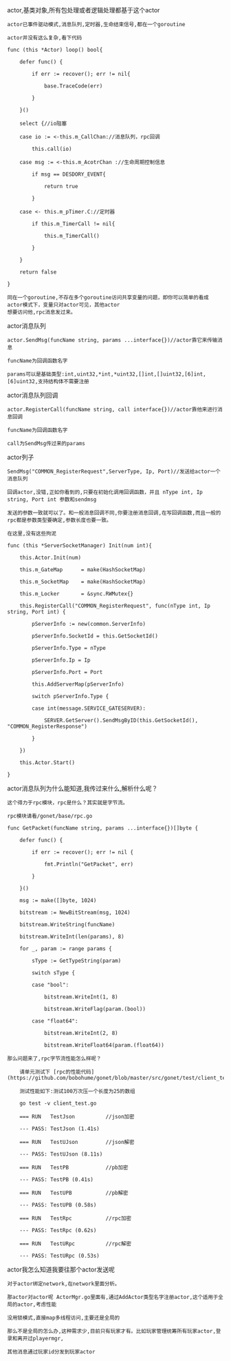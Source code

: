 actor,基类对象,所有包处理或者逻辑处理都基于这个actor

    actor已事件驱动模式,消息队列,定时器,生命结束信号,都在一个goroutine
    
    actor并没有这么复杂,看下代码
    
    func (this *Actor) loop() bool{
    
    	defer func() {
    	
    		if err := recover(); err != nil{
    		
    			base.TraceCode(err)
    			
    		}
    		
    	}()
    	
    	select {//io阻塞
    	
    	case io := <-this.m_CallChan://消息队列，rpc回调
    	
    		this.call(io)
    		
    	case msg := <-this.m_AcotrChan ://生命周期控制信息
    	
    		if msg == DESDORY_EVENT{
    		
    			return true
    			
    		}
    		
    	case <- this.m_pTimer.C://定时器
    	
    		if this.m_TimerCall != nil{
    		
    			this.m_TimerCall()
    			
    		}
    		
    	}
    	
    	return false
    	
    }
    
    同在一个goroutine,不存在多个goroutine访问共享变量的问题，即你可以简单的看成actor模式下，变量只对actor可见，其他actor
    想要访问他,rpc消息发过来。
    
    
actor消息队列

    actor.SendMsg(funcName string, params ...interface{})//actor靠它来传输消息
    
    funcName为回调函数名字
    
    params可以是基础类型:int,uint32,*int,*uint32,[]int,[]uint32,[6]int,[6]uint32,支持结构体不需要注册
     
        
actor消息队列回调

    actor.RegisterCall(funcName string, call interface{})//actor靠他来进行消息回调
    
    funcName为回调函数名字
    
    call为SendMsg传过来的params
    
    
actor列子

    SendMsg("COMMON_RegisterRequest",ServerType, Ip, Port)//发送给actor一个消息队列
    
    回调actor,没错,正如你看到的,只要在初始化调用回调函数，并且 nType int, Ip string, Port int 参数和sendmsg
    
    发送的参数一致就可以了。和一般消息回调不同,你要注册消息回调,在写回调函数,而且一般的rpc都是参数类型要确定,参数长度也要一致。
    
    在这里,没有这些拘泥
    
    func (this *ServerSocketManager) Init(num int){
    
    	this.Actor.Init(num)
    	
    	this.m_GateMap 		= make(HashSocketMap)
    	
    	this.m_SocketMap 	= make(HashSocketMap)
    	
    	this.m_Locker		= &sync.RWMutex{}
    	
    	this.RegisterCall("COMMON_RegisterRequest", func(nType int, Ip string, Port int) {
    	
    		pServerInfo := new(common.ServerInfo)
    		
    		pServerInfo.SocketId = this.GetSocketId()
    		
    		pServerInfo.Type = nType
    		
    		pServerInfo.Ip = Ip
    		
    		pServerInfo.Port = Port
    		
    		this.AddServerMap(pServerInfo)
    		
    		switch pServerInfo.Type {
    		
    		case int(message.SERVICE_GATESERVER):
    		
    			SERVER.GetServer().SendMsgByID(this.GetSocketId(), "COMMON_RegisterResponse")
    		
    		}
    	
    	})
    	
    	this.Actor.Start()
   
    }

    
actor消息队列为什么能知道,我传过来什么,解析什么呢？

    这个得力于rpc模块，rpc是什么？其实就是字节流。
    
    rpc模块请看/gonet/base/rpc.go
    
    func GetPacket(funcName string, params ...interface{})[]byte {
    	
    	defer func() {
    		
    		if err := recover(); err != nil {
    			
    			fmt.Println("GetPacket", err)
    		
    		}
    	
    	}()
    	
    	msg := make([]byte, 1024)
    	
    	bitstream := NewBitStream(msg, 1024)
    	
    	bitstream.WriteString(funcName)
    	
    	bitstream.WriteInt(len(params), 8)
    	
    	for _, param := range params {
    		
    		sType := GetTypeString(param)
    		
    		switch sType {
    		
    		case "bool":
    			
    			bitstream.WriteInt(1, 8)
    			
    			bitstream.WriteFlag(param.(bool))
    		
    		case "float64":
    			
    			bitstream.WriteInt(2, 8)
    			
    			bitstream.WriteFloat64(param.(float64))
    		
    那么问题来了,rpc字节流性能怎么样呢？
    
        请单元测试下 [rpc的性能代码](https://github.com/bobohume/gonet/blob/master/src/gonet/test/client_test.go)
       
        测试性能如下:测试100万次压一个长度为25的数组
        
        go test -v client_test.go
        
        === RUN   TestJson          //json加密
       
        --- PASS: TestJson (1.41s)
       
        === RUN   TestUJson         //json解密
       
        --- PASS: TestUJson (8.11s)
        
        === RUN   TestPB            //pb加密
        
        --- PASS: TestPB (0.41s)
        
        === RUN   TestUPB           //pb解密
        
        --- PASS: TestUPB (0.58s)
        
        === RUN   TestRpc           //rpc加密
        
        --- PASS: TestRpc (0.62s)
        
        === RUN   TestURpc          //rpc解密
        
        --- PASS: TestURpc (0.53s)


actor我怎么知道我要往那个actor发送呢

    对于actor绑定network,在network里面分析。
    
    那actor对actor呢 ActorMgr.go里面有,通过AddActor类型名字注册actor,这个适用于全局的actor,考虑性能
    
    没用锁模式,直接map多线程访问,主要还是全局的
    
    那么不是全局的怎么办,这种需求少,目前只有玩家才有。比如玩家管理统筹所有玩家actor,登录和离开过playermgr,
    
    其他消息通过玩家id分发到玩家actor
